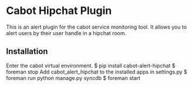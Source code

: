 Cabot Hipchat Plugin
=====

This is an alert plugin for the cabot service monitoring tool. It allows you to alert users by their user handle in a hipchat room.

## Installation

Enter the cabot virtual environment.
    $ pip install cabot-alert-hipchat
    $ foreman stop
Add cabot_alert_hipchat to the installed apps in settings.py
    $ foreman run python manage.py syncdb
    $ foreman start

